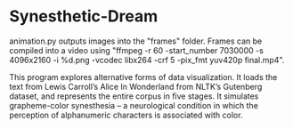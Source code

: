 # Synesthetic-Dream

animation.py outputs images into the "frames" folder. Frames can be compiled into a video using "ffmpeg -r 60 -start_number 7030000 -s 4096x2160 -i %d.png -vcodec libx264 -crf 5 -pix_fmt yuv420p final.mp4". 

This program explores alternative forms of data visualization. It loads the text from Lewis Carroll’s Alice In Wonderland from NLTK’s Gutenberg dataset, and represents the entire corpus in five stages. It simulates grapheme-color synesthesia – a neurological condition in which the perception of alphanumeric characters is associated with color. 